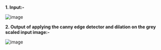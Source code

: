 **1. Input:-**

![image](https://github.com/PratikshaPandaPKP/Shape-Detection-Using-C-Plus/assets/112324400/aeb9c6b5-3646-4066-85d7-0c43bf4b4e4c)

**2. Output of applying the canny edge detector and dilation on the grey scaled input image:-**

![image](https://github.com/PratikshaPandaPKP/Shape-Detection-Using-C-Plus/assets/112324400/67435b78-8ccc-41d9-8f3b-336a1b559ed2)

